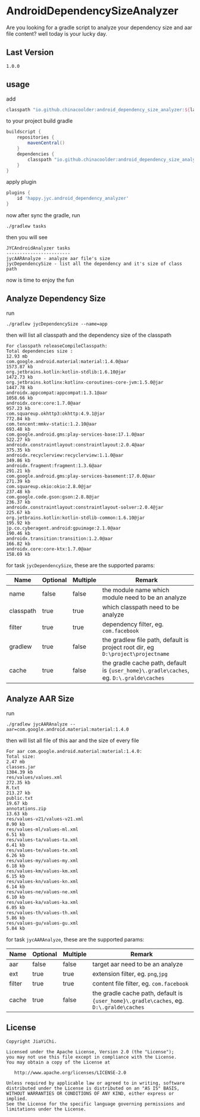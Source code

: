 AndroidDependencySizeAnalyzer
======
Are you looking for a gradle script to analyze your dependency size and aar file content? well today is your lucky day.

Last Version
--------
```
1.0.0
```
usage
---------
add
```groovy
classpath "io.github.chinacoolder:android_dependency_size_analyzer:${last_version}"
```
to your project build gradle<br>
```groovy
buildscript {
    repositories {
        mavenCentral()
    }
    dependencies {
        classpath "io.github.chinacoolder:android_dependency_size_analyzer:${last_version}"
    }
}
```
apply plugin
```groovy
plugins {
    id 'happy.jyc.android_dependency_analyzer'
}
```
now after sync the gradle, run
```
./gradlew tasks
```
then you will see
```
JYCAndroidAnalyzer tasks
------------------------
jycAARAnalyze - analyze aar file's size
jycDependencySize - list all the dependency and it's size of class path
```
now is time to enjoy the fun

Analyze Dependency Size
---------
run 
```
./gradlew jycDependencySize --name=app
```
then will list all classpath and the dependency size of the classpath
```
For classpath releaseCompileClasspath:
Total dependencies size :                                                                                               12.93 mb
com.google.android.material:material:1.4.0@aar                                                                          1573.87 kb
org.jetbrains.kotlin:kotlin-stdlib:1.6.10@jar                                                                           1472.73 kb
org.jetbrains.kotlinx:kotlinx-coroutines-core-jvm:1.5.0@jar                                                             1447.78 kb
androidx.appcompat:appcompat:1.3.1@aar                                                                                  1058.66 kb
androidx.core:core:1.7.0@aar                                                                                            957.23 kb
com.squareup.okhttp3:okhttp:4.9.1@jar                                                                                   772.84 kb
com.tencent:mmkv-static:1.2.10@aar                                                                                      693.48 kb
com.google.android.gms:play-services-base:17.1.0@aar                                                                    522.27 kb
androidx.constraintlayout:constraintlayout:2.0.4@aar                                                                    375.35 kb
androidx.recyclerview:recyclerview:1.1.0@aar                                                                            349.86 kb
androidx.fragment:fragment:1.3.6@aar                                                                                    291.21 kb
com.google.android.gms:play-services-basement:17.0.0@aar                                                                271.39 kb
com.squareup.okio:okio:2.8.0@jar                                                                                        237.48 kb
com.google.code.gson:gson:2.8.8@jar                                                                                     236.37 kb
androidx.constraintlayout:constraintlayout-solver:2.0.4@jar                                                             225.67 kb
org.jetbrains.kotlin:kotlin-stdlib-common:1.6.10@jar                                                                    195.92 kb
jp.co.cyberagent.android:gpuimage:2.1.0@aar                                                                             190.46 kb
androidx.transition:transition:1.2.0@aar                                                                                166.82 kb
androidx.core:core-ktx:1.7.0@aar                                                                                        158.69 kb
```
for task `jycDependencySize`, these are the supported params:

| Name      | Optional | Multiple | Remark                                                                                  |
|-----------|----------|----------|-----------------------------------------------------------------------------------------|
| name      | false    | false    | the module name which module need to be an analyze                                      |
| classpath | true     | true     | which classpath need to be analyze                                                      |
| filter    | true     | true     | dependency filter, eg. `com.facebook`                                                   | 
| gradlew   | true     | false    | the gradlew file path, default is project root dir, eg `D:\project\projectname`         |
| cache     | true     | false    | the gradle cache path, default is `{user_home}\.gradle\caches`, eg. `D:\.gralde\caches` |

Analyze AAR Size
---------
run
```
./gradlew jycAARAnalyze --aar=com.google.android.material:material:1.4.0
```
then will list all file of this aar and the size of every file
```
For aar com.google.android.material:material:1.4.0:
Total size:                                                                                                             2.47 mb
classes.jar                                                                                                             1304.39 kb
res/values/values.xml                                                                                                   272.35 kb
R.txt                                                                                                                   213.27 kb
public.txt                                                                                                              19.67 kb
annotations.zip                                                                                                         13.63 kb
res/values-v21/values-v21.xml                                                                                           8.90 kb
res/values-ml/values-ml.xml                                                                                             6.51 kb
res/values-ta/values-ta.xml                                                                                             6.41 kb
res/values-te/values-te.xml                                                                                             6.26 kb
res/values-my/values-my.xml                                                                                             6.18 kb
res/values-km/values-km.xml                                                                                             6.15 kb
res/values-kn/values-kn.xml                                                                                             6.14 kb
res/values-ne/values-ne.xml                                                                                             6.10 kb
res/values-ka/values-ka.xml                                                                                             6.05 kb
res/values-th/values-th.xml                                                                                             5.86 kb
res/values-gu/values-gu.xml                                                                                             5.84 kb
```
for task `jycAARAnalyze`, these are the supported params:

| Name    | Optional | Multiple | Remark                                                                                  |
|---------|----------|----------|-----------------------------------------------------------------------------------------|
| aar     | false    | false    | target aar need to be an analyze                                                        |
| ext     | true     | true     | extension filter, eg. `png`,`jpg`                                                       |
| filter  | true     | true     | content file filter, eg. `com.facebook`                                                 |
| cache   | true     | false    | the gradle cache path, default is `{user_home}\.gradle\caches`, eg. `D:\.gralde\caches` |

License
-------

```
Copyright JiaYiChi.

Licensed under the Apache License, Version 2.0 (the "License");
you may not use this file except in compliance with the License.
You may obtain a copy of the License at

   http://www.apache.org/licenses/LICENSE-2.0

Unless required by applicable law or agreed to in writing, software
distributed under the License is distributed on an "AS IS" BASIS,
WITHOUT WARRANTIES OR CONDITIONS OF ANY KIND, either express or implied.
See the License for the specific language governing permissions and
limitations under the License.
```
